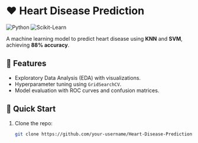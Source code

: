 # ❤️ Heart Disease Prediction

![Python](https://img.shields.io/badge/Python-3.8%2B-blue)
![Scikit-Learn](https://img.shields.io/badge/ScikitLearn-1.0+-orange)

A machine learning model to predict heart disease using **KNN** and **SVM**, achieving **88% accuracy**.

## 📌 Features
- Exploratory Data Analysis (EDA) with visualizations.
- Hyperparameter tuning using `GridSearchCV`.
- Model evaluation with ROC curves and confusion matrices.

## 🚀 Quick Start
1. Clone the repo:
   ```bash
   git clone https://github.com/your-username/Heart-Disease-Prediction.git
